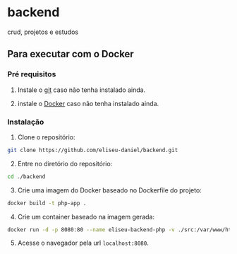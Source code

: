 # backend
crud, projetos e estudos

## Para executar com o Docker

### Pré requisitos

1. Instale o [git](https://git-scm.com/downloads) caso não tenha instalado ainda.

2. instale o [Docker](https://docs.docker.com/get-docker) caso não tenha instalado ainda.

### Instalação

1. Clone o repositório:

```bash
git clone https://github.com/eliseu-daniel/backend.git
```

2. Entre no diretório do repositório:

```bash
cd ./backend
```

3. Crie uma imagem do Docker baseado no Dockerfile do projeto:

```bash
docker build -t php-app .
```

4. Crie um container baseado na imagem gerada:

```bash
docker run -d -p 8080:80 --name eliseu-backend-php -v ./src:/var/www/html php-app
```

5. Acesse o navegador pela url `localhost:8080`.
